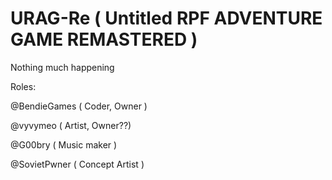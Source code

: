 # URAG-Re ( Untitled RPF ADVENTURE GAME REMASTERED )

Nothing much happening

Roles:
 
@BendieGames ( Coder, Owner )

@vyvymeo ( Artist, Owner??)
 
@G00bry ( Music maker )
 
@SovietPwner ( Concept Artist )

